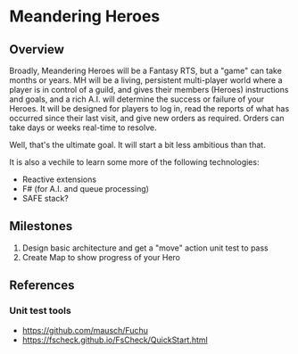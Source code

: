 # Meandering Heroes

## Overview

Broadly, Meandering Heroes will be a Fantasy RTS, but a "game" can take months or years. MH will be a living, persistent multi-player world where a player is in control of a guild, and gives their members (Heroes) instructions and goals, and a rich A.I. will determine the success or failure of your Heroes. It will be designed for players to log in, read the reports of what has occurred since their last visit, and give new orders as required. Orders can take days or weeks real-time to resolve.

Well, that's the ultimate goal. It will start a bit less ambitious than that.

It is also a vechile to learn some more of the following technologies:

* Reactive extensions
* F# (for A.I. and queue processing)
* SAFE stack?

## Milestones

1. Design basic architecture and get a "move" action unit test to pass
2. Create Map to show progress of your Hero


## References

### Unit test tools

* https://github.com/mausch/Fuchu
* https://fscheck.github.io/FsCheck/QuickStart.html
